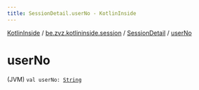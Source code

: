 ```yaml
---
title: SessionDetail.userNo - KotlinInside
---
```


[KotlinInside](../../index.html) / [be.zvz.kotlininside.session](../index.html) / [SessionDetail](index.html) / [userNo](./user-no.html)

# userNo

(JVM) `val userNo: `[`String`](https://kotlinlang.org/api/latest/jvm/stdlib/kotlin/-string/index.html)